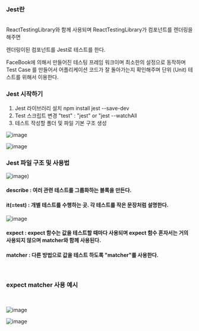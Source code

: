 ### Jest란
<br>
ReactTestingLibrary와 함께 사용되며 ReactTestingLibrary가 컴포넌트를 렌더링을 해주면

렌더링이된 컴포넌트를 Jest로 테스트를 한다.


FaceBook에 의해서 만들어진 테스팅 프레임 워크이며 최소한의 설정으로 동작하며 Test Case 를 만들어서 어플리케이션 코드가
잘 돌아가는지 확인해주며 단위 (Unit) 테스트를 위해서 이용한다.

### Jest 시작하기

1. Jest 라이브러리 설치     npm install jest --save-dev
2. Test 스크립트 변경        "test" : "jest"    or   "jest --watchAll
3. 테스트 작성할 폴더 및 파일 기본 구조 생성

![image](https://user-images.githubusercontent.com/70560755/230902852-83b46fb2-a271-4e04-b375-b21de45cae5e.png)



![image](https://user-images.githubusercontent.com/70560755/230902661-e199902a-dfc1-46ba-9629-9fc5f50f2454.png)


### Jest 파일 구조 및 사용법

![image](https://user-images.githubusercontent.com/70560755/230903771-a3a0aae6-85dd-40fa-bbfc-207e34c50430.png))


#### describe : 여러 관련 테스트를 그룹화하는 블록을 만든다.

#### it(=test) : 개별 테스트를 수행하는 곳. 각 테스트를 작은 문장처럼 설명한다. 

![image](https://user-images.githubusercontent.com/70560755/230903812-3a47d483-36a6-4c8f-a054-515b944f2e37.png)


#### expect : expect 함수는 값을 테스트할 때마다 사용되며 expect 함수 혼자서는 거의 사용되지 않으며 matcher와 함께 사용된다.

#### matcher : 다른 방법으로 값을 테스트 하도록 "matcher"를 사용한다.
<br>

### expect matcher 사용 예시

<br>

![image](https://user-images.githubusercontent.com/70560755/230904030-25836882-63ab-489d-8f0f-5a64b1d2a12e.png)

![image](https://user-images.githubusercontent.com/70560755/230904056-0c66b777-469f-47d4-bb7c-c06267b8551b.png)


